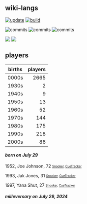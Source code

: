 ## wiki-langs
[![update](https://github.com/dreamerminsk/wiki-langs/actions/workflows/update-tables.yml/badge.svg)](https://github.com/dreamerminsk/wiki-langs/actions/workflows/update-tables.yml)
[![build](https://github.com/dreamerminsk/wiki-langs/actions/workflows/build.yml/badge.svg)](https://github.com/dreamerminsk/wiki-langs/actions/workflows/build.yml)

![commits](https://img.shields.io/github/commit-activity/y/dreamerminsk/wiki-langs)
![commits](https://img.shields.io/github/commit-activity/m/dreamerminsk/wiki-langs)
![commits](https://img.shields.io/github/commit-activity/w/dreamerminsk/wiki-langs)

![](https://img.shields.io/github/languages/code-size/dreamerminsk/wiki-langs)
![](https://img.shields.io/github/repo-size/dreamerminsk/wiki-langs)

## players
| births | players |
| :----: | ------: |
| 0000s | 2665 |
| 1930s | 2 |
| 1940s | 9 |
| 1950s | 13 |
| 1960s | 52 |
| 1970s | 144 |
| 1980s | 175 |
| 1990s | 218 |
| 2000s | 86 |

#### ***born on July 29***
1952, Joe Johnson, 72 <sub><sup>[Snooker](http://www.snooker.org/res/index.asp?player=469), [CueTracker](http://cuetracker.net/Players/joe-johnson/)</sup></sub>

1993, Jak Jones, 31 <sub><sup>[Snooker](http://www.snooker.org/res/index.asp?player=90), [CueTracker](http://cuetracker.net/Players/jak-jones/)</sup></sub>

1997, Yana Shut, 27 <sub><sup>[Snooker](http://www.snooker.org/res/index.asp?player=1816), [CueTracker](http://cuetracker.net/Players/yana-shut/)</sup></sub>


#### ***milleversary on July 29, 2024***



